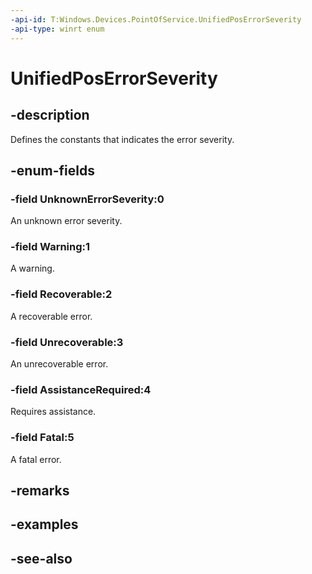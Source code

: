 ```yaml
---
-api-id: T:Windows.Devices.PointOfService.UnifiedPosErrorSeverity
-api-type: winrt enum
---
```


<!-- Enumeration syntax
public enum Windows.Devices.PointOfService.UnifiedPosErrorSeverity : int
-->

# UnifiedPosErrorSeverity

## -description
Defines the constants that indicates the error severity.

## -enum-fields
### -field UnknownErrorSeverity:0
An unknown error severity.

### -field Warning:1
A warning.

### -field Recoverable:2
A recoverable error.

### -field Unrecoverable:3
An unrecoverable error.

### -field AssistanceRequired:4
Requires assistance.

### -field Fatal:5
A fatal error.


## -remarks

## -examples

## -see-also